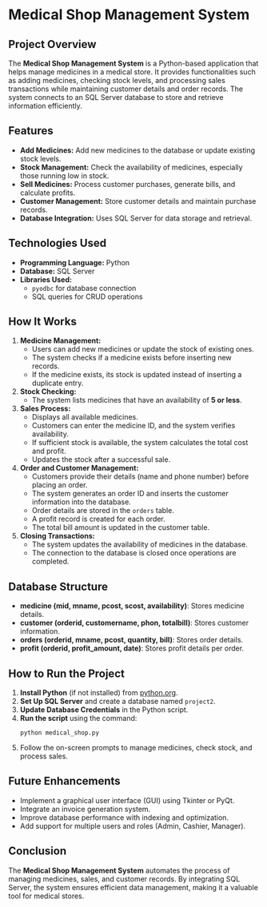 # Medical Shop Management System

## Project Overview
The **Medical Shop Management System** is a Python-based application that helps manage medicines in a medical store. It provides functionalities such as adding medicines, checking stock levels, and processing sales transactions while maintaining customer details and order records. The system connects to an SQL Server database to store and retrieve information efficiently.

## Features
- **Add Medicines:** Add new medicines to the database or update existing stock levels.
- **Stock Management:** Check the availability of medicines, especially those running low in stock.
- **Sell Medicines:** Process customer purchases, generate bills, and calculate profits.
- **Customer Management:** Store customer details and maintain purchase records.
- **Database Integration:** Uses SQL Server for data storage and retrieval.

## Technologies Used
- **Programming Language:** Python
- **Database:** SQL Server
- **Libraries Used:**
  - `pyodbc` for database connection
  - SQL queries for CRUD operations

## How It Works
1. **Medicine Management:**
   - Users can add new medicines or update the stock of existing ones.
   - The system checks if a medicine exists before inserting new records.
   - If the medicine exists, its stock is updated instead of inserting a duplicate entry.
2. **Stock Checking:**
   - The system lists medicines that have an availability of **5 or less**.
3. **Sales Process:**
   - Displays all available medicines.
   - Customers can enter the medicine ID, and the system verifies availability.
   - If sufficient stock is available, the system calculates the total cost and profit.
   - Updates the stock after a successful sale.
4. **Order and Customer Management:**
   - Customers provide their details (name and phone number) before placing an order.
   - The system generates an order ID and inserts the customer information into the database.
   - Order details are stored in the `orders` table.
   - A profit record is created for each order.
   - The total bill amount is updated in the customer table.
5. **Closing Transactions:**
   - The system updates the availability of medicines in the database.
   - The connection to the database is closed once operations are completed.

## Database Structure
- **medicine (mid, mname, pcost, scost, availability)**: Stores medicine details.
- **customer (orderid, customername, phon, totalbill)**: Stores customer information.
- **orders (orderid, mname, pcost, quantity, bill)**: Stores order details.
- **profit (orderid, profit_amount, date)**: Stores profit details per order.

## How to Run the Project
1. **Install Python** (if not installed) from [python.org](https://www.python.org/).
2. **Set Up SQL Server** and create a database named `project2`.
3. **Update Database Credentials** in the Python script.
4. **Run the script** using the command:
   ```
   python medical_shop.py
   ```
5. Follow the on-screen prompts to manage medicines, check stock, and process sales.

## Future Enhancements
- Implement a graphical user interface (GUI) using Tkinter or PyQt.
- Integrate an invoice generation system.
- Improve database performance with indexing and optimization.
- Add support for multiple users and roles (Admin, Cashier, Manager).

## Conclusion
The **Medical Shop Management System** automates the process of managing medicines, sales, and customer records. By integrating SQL Server, the system ensures efficient data management, making it a valuable tool for medical stores.

